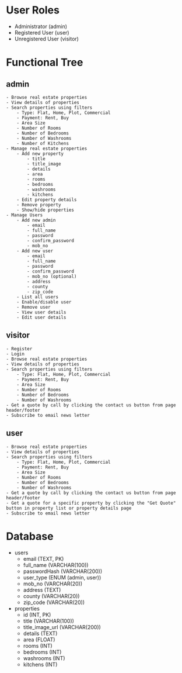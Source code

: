 # User Roles
- Administrator (admin)
- Registered User (user)
- Unregistered User (visitor)

# Functional Tree
## admin
    - Browse real estate properties
    - View details of properties
    - Search properties using filters
        - Type: Flat, Home, Plot, Commercial
        - Payment: Rent, Buy
        - Area Size
        - Number of Rooms
        - Number of Bedrooms
        - Number of Washrooms
        - Number of Kitchens
    - Manage real estate properties
        - Add new property
            - title
            - title_image
            - details
            - area
            - rooms
            - bedrooms
            - washrooms
            - kitchens
        - Edit property details
        - Remove property
        - Show/hide properties
    - Manage Users
        - Add new admin
            - email
            - full_name
            - password
            - confirm_password
            - mob_no
        - Add new user
            - email
            - full_name
            - password
            - confirm_password
            - mob_no (optional)
            - address
            - county
            - zip_code
        - List all users
        - Enable/disable user
        - Remove user
        - View user details
        - Edit user details
## visitor
    - Register
    - Login
    - Browse real estate properties
    - View details of properties
    - Search properties using filters
        - Type: Flat, Home, Plot, Commercial
        - Payment: Rent, Buy
        - Area Size
        - Number of Rooms
        - Number of Bedrooms
        - Number of Washrooms
    - Get a quote by call by clicking the contact us button from page header/footer
    - Subscribe to email news letter
## user
    - Browse real estate properties
    - View details of properties
    - Search properties using filters
        - Type: Flat, Home, Plot, Commercial
        - Payment: Rent, Buy
        - Area Size
        - Number of Rooms
        - Number of Bedrooms
        - Number of Washrooms
    - Get a quote by call by clicking the contact us button from page header/footer
    - Get a quote for a specific property by clicking the "Get Quote" button in property list or property details page
    - Subscribe to email news letter

# Database
- users
    - email (TEXT, PK)
    - full_name (VARCHAR(100))
    - passwordHash (VARCHAR(200))
    - user_type (ENUM (admin, user))
    - mob_no (VARCHAR(20))
    - address (TEXT)
    - county (VARCHAR(20))
    - zip_code (VARCHAR(20))
- properties
    - id (INT, PK)
    - title (VARCHAR(100))
    - title_image_url (VARCHAR(200))
    - details (TEXT)
    - area (FLOAT)
    - rooms (INT)
    - bedrooms (INT)
    - washrooms (INT)
    - kitchens (INT)
